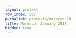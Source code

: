 ```yaml
---
layout: protest
row_index: 507
permalink: protests/morocco-18
title: Morocco, January 2017
hidden: true
---
```

